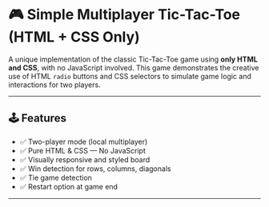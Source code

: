 # 🎮 Simple Multiplayer Tic-Tac-Toe (HTML + CSS Only)

A unique implementation of the classic Tic-Tac-Toe game using **only HTML and CSS**, with no JavaScript involved. This game demonstrates the creative use of HTML `radio` buttons and CSS selectors to simulate game logic and interactions for two players.

---

## 🕹️ Features

- ✅ Two-player mode (local multiplayer)
- ✅ Pure HTML & CSS — No JavaScript
- ✅ Visually responsive and styled board
- ✅ Win detection for rows, columns, diagonals
- ✅ Tie game detection
- ✅ Restart option at game end

---






